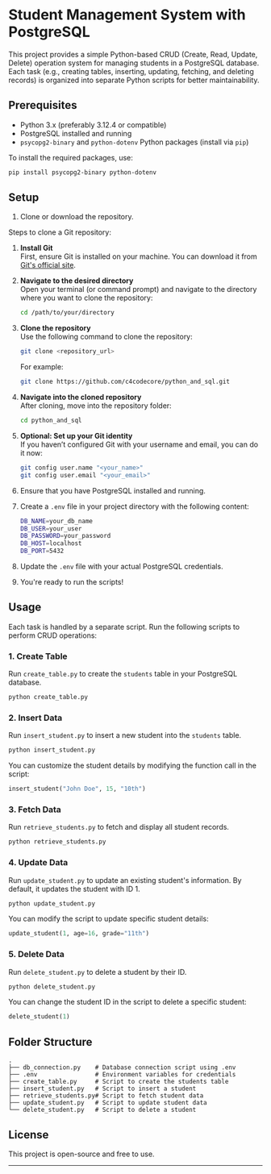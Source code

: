 # Student Management System with PostgreSQL

This project provides a simple Python-based CRUD (Create, Read, Update, Delete) operation system for managing students in a PostgreSQL database. Each task (e.g., creating tables, inserting, updating, fetching, and deleting records) is organized into separate Python scripts for better maintainability.

## Prerequisites

- Python 3.x (preferably 3.12.4 or compatible)
- PostgreSQL installed and running
- `psycopg2-binary` and `python-dotenv` Python packages (install via `pip`)
  
To install the required packages, use:
```bash
pip install psycopg2-binary python-dotenv
```

## Setup

1. Clone or download the repository.

Steps to clone a Git repository:

1. **Install Git**  
   First, ensure Git is installed on your machine. You can download it from [Git's official site](https://git-scm.com/). 

2. **Navigate to the desired directory**  
   Open your terminal (or command prompt) and navigate to the directory where you want to clone the repository:
   ```bash
   cd /path/to/your/directory
   ```

3. **Clone the repository**  
   Use the following command to clone the repository:
   ```bash
   git clone <repository_url>
   ```
   For example:
   ```bash
   git clone https://github.com/c4codecore/python_and_sql.git
   ```

4. **Navigate into the cloned repository**  
   After cloning, move into the repository folder:
   ```bash
   cd python_and_sql
   ```

5. **Optional: Set up your Git identity**  
   If you haven’t configured Git with your username and email, you can do it now:
   ```bash
   git config user.name "<your_name>"
   git config user.email "<your_email>"
   ```


2. Ensure that you have PostgreSQL installed and running.
3. Create a `.env` file in your project directory with the following content:

   ```bash
   DB_NAME=your_db_name
   DB_USER=your_user
   DB_PASSWORD=your_password
   DB_HOST=localhost
   DB_PORT=5432
   ```

4. Update the `.env` file with your actual PostgreSQL credentials.

5. You're ready to run the scripts!

## Usage

Each task is handled by a separate script. Run the following scripts to perform CRUD operations:

### 1. Create Table

Run `create_table.py` to create the `students` table in your PostgreSQL database.

```bash
python create_table.py
```

### 2. Insert Data

Run `insert_student.py` to insert a new student into the `students` table.

```bash
python insert_student.py
```

You can customize the student details by modifying the function call in the script:
```python
insert_student("John Doe", 15, "10th")
```

### 3. Fetch Data

Run `retrieve_students.py` to fetch and display all student records.

```bash
python retrieve_students.py
```

### 4. Update Data

Run `update_student.py` to update an existing student's information. By default, it updates the student with ID 1.

```bash
python update_student.py
```

You can modify the script to update specific student details:
```python
update_student(1, age=16, grade="11th")
```

### 5. Delete Data

Run `delete_student.py` to delete a student by their ID.

```bash
python delete_student.py
```

You can change the student ID in the script to delete a specific student:
```python
delete_student(1)
```

## Folder Structure

```
.
├── db_connection.py    # Database connection script using .env
├── .env                # Environment variables for credentials
├── create_table.py     # Script to create the students table
├── insert_student.py   # Script to insert a student
├── retrieve_students.py# Script to fetch student data
├── update_student.py   # Script to update student data
└── delete_student.py   # Script to delete a student
```

## License

This project is open-source and free to use.

---